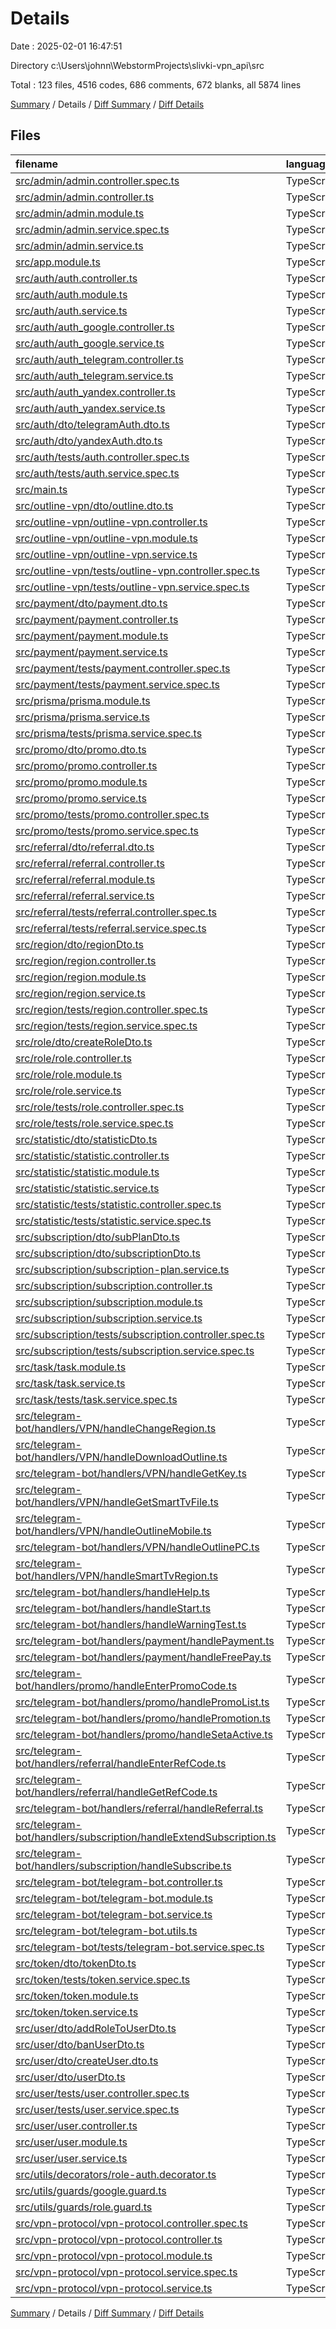 # Details

Date : 2025-02-01 16:47:51

Directory c:\\Users\\johnn\\WebstormProjects\\slivki-vpn_api\\src

Total : 123 files,  4516 codes, 686 comments, 672 blanks, all 5874 lines

[Summary](results.md) / Details / [Diff Summary](diff.md) / [Diff Details](diff-details.md)

## Files
| filename | language | code | comment | blank | total |
| :--- | :--- | ---: | ---: | ---: | ---: |
| [src/admin/admin.controller.spec.ts](/src/admin/admin.controller.spec.ts) | TypeScript | 14 | 0 | 5 | 19 |
| [src/admin/admin.controller.ts](/src/admin/admin.controller.ts) | TypeScript | 3 | 0 | 2 | 5 |
| [src/admin/admin.module.ts](/src/admin/admin.module.ts) | TypeScript | 8 | 0 | 2 | 10 |
| [src/admin/admin.service.spec.ts](/src/admin/admin.service.spec.ts) | TypeScript | 14 | 0 | 5 | 19 |
| [src/admin/admin.service.ts](/src/admin/admin.service.ts) | TypeScript | 3 | 0 | 2 | 5 |
| [src/app.module.ts](/src/app.module.ts) | TypeScript | 57 | 0 | 2 | 59 |
| [src/auth/auth.controller.ts](/src/auth/auth.controller.ts) | TypeScript | 150 | 0 | 9 | 159 |
| [src/auth/auth.module.ts](/src/auth/auth.module.ts) | TypeScript | 29 | 0 | 2 | 31 |
| [src/auth/auth.service.ts](/src/auth/auth.service.ts) | TypeScript | 165 | 0 | 15 | 180 |
| [src/auth/auth\_google.controller.ts](/src/auth/auth_google.controller.ts) | TypeScript | 34 | 0 | 3 | 37 |
| [src/auth/auth\_google.service.ts](/src/auth/auth_google.service.ts) | TypeScript | 36 | 0 | 2 | 38 |
| [src/auth/auth\_telegram.controller.ts](/src/auth/auth_telegram.controller.ts) | TypeScript | 78 | 0 | 4 | 82 |
| [src/auth/auth\_telegram.service.ts](/src/auth/auth_telegram.service.ts) | TypeScript | 81 | 0 | 7 | 88 |
| [src/auth/auth\_yandex.controller.ts](/src/auth/auth_yandex.controller.ts) | TypeScript | 45 | 0 | 3 | 48 |
| [src/auth/auth\_yandex.service.ts](/src/auth/auth_yandex.service.ts) | TypeScript | 63 | 0 | 9 | 72 |
| [src/auth/dto/telegramAuth.dto.ts](/src/auth/dto/telegramAuth.dto.ts) | TypeScript | 41 | 0 | 8 | 49 |
| [src/auth/dto/yandexAuth.dto.ts](/src/auth/dto/yandexAuth.dto.ts) | TypeScript | 40 | 0 | 8 | 48 |
| [src/auth/tests/auth.controller.spec.ts](/src/auth/tests/auth.controller.spec.ts) | TypeScript | 14 | 0 | 5 | 19 |
| [src/auth/tests/auth.service.spec.ts](/src/auth/tests/auth.service.spec.ts) | TypeScript | 14 | 0 | 5 | 19 |
| [src/main.ts](/src/main.ts) | TypeScript | 27 | 0 | 4 | 31 |
| [src/outline-vpn/dto/outline.dto.ts](/src/outline-vpn/dto/outline.dto.ts) | TypeScript | 75 | 0 | 13 | 88 |
| [src/outline-vpn/outline-vpn.controller.ts](/src/outline-vpn/outline-vpn.controller.ts) | TypeScript | 72 | 0 | 7 | 79 |
| [src/outline-vpn/outline-vpn.module.ts](/src/outline-vpn/outline-vpn.module.ts) | TypeScript | 12 | 0 | 2 | 14 |
| [src/outline-vpn/outline-vpn.service.ts](/src/outline-vpn/outline-vpn.service.ts) | TypeScript | 145 | 0 | 16 | 161 |
| [src/outline-vpn/tests/outline-vpn.controller.spec.ts](/src/outline-vpn/tests/outline-vpn.controller.spec.ts) | TypeScript | 14 | 0 | 5 | 19 |
| [src/outline-vpn/tests/outline-vpn.service.spec.ts](/src/outline-vpn/tests/outline-vpn.service.spec.ts) | TypeScript | 14 | 0 | 5 | 19 |
| [src/payment/dto/payment.dto.ts](/src/payment/dto/payment.dto.ts) | TypeScript | 94 | 0 | 29 | 123 |
| [src/payment/payment.controller.ts](/src/payment/payment.controller.ts) | TypeScript | 3 | 0 | 2 | 5 |
| [src/payment/payment.module.ts](/src/payment/payment.module.ts) | TypeScript | 24 | 0 | 2 | 26 |
| [src/payment/payment.service.ts](/src/payment/payment.service.ts) | TypeScript | 211 | 0 | 29 | 240 |
| [src/payment/tests/payment.controller.spec.ts](/src/payment/tests/payment.controller.spec.ts) | TypeScript | 14 | 0 | 5 | 19 |
| [src/payment/tests/payment.service.spec.ts](/src/payment/tests/payment.service.spec.ts) | TypeScript | 14 | 0 | 5 | 19 |
| [src/prisma/prisma.module.ts](/src/prisma/prisma.module.ts) | TypeScript | 7 | 0 | 2 | 9 |
| [src/prisma/prisma.service.ts](/src/prisma/prisma.service.ts) | TypeScript | 11 | 0 | 3 | 14 |
| [src/prisma/tests/prisma.service.spec.ts](/src/prisma/tests/prisma.service.spec.ts) | TypeScript | 14 | 0 | 5 | 19 |
| [src/promo/dto/promo.dto.ts](/src/promo/dto/promo.dto.ts) | TypeScript | 43 | 0 | 9 | 52 |
| [src/promo/promo.controller.ts](/src/promo/promo.controller.ts) | TypeScript | 115 | 0 | 8 | 123 |
| [src/promo/promo.module.ts](/src/promo/promo.module.ts) | TypeScript | 12 | 0 | 2 | 14 |
| [src/promo/promo.service.ts](/src/promo/promo.service.ts) | TypeScript | 166 | 0 | 15 | 181 |
| [src/promo/tests/promo.controller.spec.ts](/src/promo/tests/promo.controller.spec.ts) | TypeScript | 14 | 0 | 5 | 19 |
| [src/promo/tests/promo.service.spec.ts](/src/promo/tests/promo.service.spec.ts) | TypeScript | 14 | 0 | 5 | 19 |
| [src/referral/dto/referral.dto.ts](/src/referral/dto/referral.dto.ts) | TypeScript | 10 | 0 | 3 | 13 |
| [src/referral/referral.controller.ts](/src/referral/referral.controller.ts) | TypeScript | 6 | 0 | 2 | 8 |
| [src/referral/referral.module.ts](/src/referral/referral.module.ts) | TypeScript | 12 | 0 | 2 | 14 |
| [src/referral/referral.service.ts](/src/referral/referral.service.ts) | TypeScript | 84 | 0 | 13 | 97 |
| [src/referral/tests/referral.controller.spec.ts](/src/referral/tests/referral.controller.spec.ts) | TypeScript | 14 | 0 | 5 | 19 |
| [src/referral/tests/referral.service.spec.ts](/src/referral/tests/referral.service.spec.ts) | TypeScript | 14 | 0 | 5 | 19 |
| [src/region/dto/regionDto.ts](/src/region/dto/regionDto.ts) | TypeScript | 17 | 0 | 7 | 24 |
| [src/region/region.controller.ts](/src/region/region.controller.ts) | TypeScript | 59 | 0 | 5 | 64 |
| [src/region/region.module.ts](/src/region/region.module.ts) | TypeScript | 11 | 0 | 2 | 13 |
| [src/region/region.service.ts](/src/region/region.service.ts) | TypeScript | 55 | 0 | 10 | 65 |
| [src/region/tests/region.controller.spec.ts](/src/region/tests/region.controller.spec.ts) | TypeScript | 14 | 0 | 5 | 19 |
| [src/region/tests/region.service.spec.ts](/src/region/tests/region.service.spec.ts) | TypeScript | 14 | 0 | 5 | 19 |
| [src/role/dto/createRoleDto.ts](/src/role/dto/createRoleDto.ts) | TypeScript | 10 | 0 | 2 | 12 |
| [src/role/role.controller.ts](/src/role/role.controller.ts) | TypeScript | 22 | 4 | 4 | 30 |
| [src/role/role.module.ts](/src/role/role.module.ts) | TypeScript | 18 | 0 | 3 | 21 |
| [src/role/role.service.ts](/src/role/role.service.ts) | TypeScript | 23 | 0 | 3 | 26 |
| [src/role/tests/role.controller.spec.ts](/src/role/tests/role.controller.spec.ts) | TypeScript | 14 | 0 | 5 | 19 |
| [src/role/tests/role.service.spec.ts](/src/role/tests/role.service.spec.ts) | TypeScript | 14 | 0 | 5 | 19 |
| [src/statistic/dto/statisticDto.ts](/src/statistic/dto/statisticDto.ts) | TypeScript | 3 | 0 | 1 | 4 |
| [src/statistic/statistic.controller.ts](/src/statistic/statistic.controller.ts) | TypeScript | 3 | 0 | 2 | 5 |
| [src/statistic/statistic.module.ts](/src/statistic/statistic.module.ts) | TypeScript | 13 | 0 | 2 | 15 |
| [src/statistic/statistic.service.ts](/src/statistic/statistic.service.ts) | TypeScript | 56 | 0 | 6 | 62 |
| [src/statistic/tests/statistic.controller.spec.ts](/src/statistic/tests/statistic.controller.spec.ts) | TypeScript | 14 | 0 | 5 | 19 |
| [src/statistic/tests/statistic.service.spec.ts](/src/statistic/tests/statistic.service.spec.ts) | TypeScript | 14 | 0 | 5 | 19 |
| [src/subscription/dto/subPlanDto.ts](/src/subscription/dto/subPlanDto.ts) | TypeScript | 18 | 2 | 3 | 23 |
| [src/subscription/dto/subscriptionDto.ts](/src/subscription/dto/subscriptionDto.ts) | TypeScript | 13 | 0 | 1 | 14 |
| [src/subscription/subscription-plan.service.ts](/src/subscription/subscription-plan.service.ts) | TypeScript | 49 | 0 | 7 | 56 |
| [src/subscription/subscription.controller.ts](/src/subscription/subscription.controller.ts) | TypeScript | 61 | 0 | 6 | 67 |
| [src/subscription/subscription.module.ts](/src/subscription/subscription.module.ts) | TypeScript | 13 | 0 | 2 | 15 |
| [src/subscription/subscription.service.ts](/src/subscription/subscription.service.ts) | TypeScript | 132 | 0 | 13 | 145 |
| [src/subscription/tests/subscription.controller.spec.ts](/src/subscription/tests/subscription.controller.spec.ts) | TypeScript | 14 | 0 | 5 | 19 |
| [src/subscription/tests/subscription.service.spec.ts](/src/subscription/tests/subscription.service.spec.ts) | TypeScript | 14 | 0 | 5 | 19 |
| [src/task/task.module.ts](/src/task/task.module.ts) | TypeScript | 10 | 0 | 2 | 12 |
| [src/task/task.service.ts](/src/task/task.service.ts) | TypeScript | 48 | 0 | 5 | 53 |
| [src/task/tests/task.service.spec.ts](/src/task/tests/task.service.spec.ts) | TypeScript | 14 | 0 | 5 | 19 |
| [src/telegram-bot/handlers/VPN/handleChangeRegion.ts](/src/telegram-bot/handlers/VPN/handleChangeRegion.ts) | TypeScript | 24 | 0 | 2 | 26 |
| [src/telegram-bot/handlers/VPN/handleDownloadOutline.ts](/src/telegram-bot/handlers/VPN/handleDownloadOutline.ts) | TypeScript | 17 | 0 | 3 | 20 |
| [src/telegram-bot/handlers/VPN/handleGetKey.ts](/src/telegram-bot/handlers/VPN/handleGetKey.ts) | TypeScript | 40 | 0 | 8 | 48 |
| [src/telegram-bot/handlers/VPN/handleGetSmartTvFile.ts](/src/telegram-bot/handlers/VPN/handleGetSmartTvFile.ts) | TypeScript | 67 | 0 | 12 | 79 |
| [src/telegram-bot/handlers/VPN/handleOutlineMobile.ts](/src/telegram-bot/handlers/VPN/handleOutlineMobile.ts) | TypeScript | 16 | 0 | 1 | 17 |
| [src/telegram-bot/handlers/VPN/handleOutlinePC.ts](/src/telegram-bot/handlers/VPN/handleOutlinePC.ts) | TypeScript | 27 | 0 | 2 | 29 |
| [src/telegram-bot/handlers/VPN/handleSmartTvRegion.ts](/src/telegram-bot/handlers/VPN/handleSmartTvRegion.ts) | TypeScript | 24 | 0 | 2 | 26 |
| [src/telegram-bot/handlers/handleHelp.ts](/src/telegram-bot/handlers/handleHelp.ts) | TypeScript | 34 | 0 | 12 | 46 |
| [src/telegram-bot/handlers/handleStart.ts](/src/telegram-bot/handlers/handleStart.ts) | TypeScript | 46 | 0 | 11 | 57 |
| [src/telegram-bot/handlers/handleWarningTest.ts](/src/telegram-bot/handlers/handleWarningTest.ts) | TypeScript | 25 | 3 | 2 | 30 |
| [src/telegram-bot/handlers/payment/handlePayment.ts](/src/telegram-bot/handlers/payment/handlePayment.ts) | TypeScript | 41 | 4 | 4 | 49 |
| [src/telegram-bot/handlers/payment/handleFreePay.ts](/src/telegram-bot/handlers/payment/handleFreePay.ts) | TypeScript | 75 | 0 | 3 | 78 |
| [src/telegram-bot/handlers/promo/handleEnterPromoCode.ts](/src/telegram-bot/handlers/promo/handleEnterPromoCode.ts) | TypeScript | 30 | 0 | 4 | 34 |
| [src/telegram-bot/handlers/promo/handlePromoList.ts](/src/telegram-bot/handlers/promo/handlePromoList.ts) | TypeScript | 41 | 19 | 5 | 65 |
| [src/telegram-bot/handlers/promo/handlePromotion.ts](/src/telegram-bot/handlers/promo/handlePromotion.ts) | TypeScript | 86 | 0 | 9 | 95 |
| [src/telegram-bot/handlers/promo/handleSetaActive.ts](/src/telegram-bot/handlers/promo/handleSetaActive.ts) | TypeScript | 28 | 0 | 4 | 32 |
| [src/telegram-bot/handlers/referral/handleEnterRefCode.ts](/src/telegram-bot/handlers/referral/handleEnterRefCode.ts) | TypeScript | 0 | 67 | 1 | 68 |
| [src/telegram-bot/handlers/referral/handleGetRefCode.ts](/src/telegram-bot/handlers/referral/handleGetRefCode.ts) | TypeScript | 36 | 0 | 6 | 42 |
| [src/telegram-bot/handlers/referral/handleReferral.ts](/src/telegram-bot/handlers/referral/handleReferral.ts) | TypeScript | 42 | 0 | 9 | 51 |
| [src/telegram-bot/handlers/subscription/handleExtendSubscription.ts](/src/telegram-bot/handlers/subscription/handleExtendSubscription.ts) | TypeScript | 43 | 0 | 5 | 48 |
| [src/telegram-bot/handlers/subscription/handleSubscribe.ts](/src/telegram-bot/handlers/subscription/handleSubscribe.ts) | TypeScript | 61 | 0 | 15 | 76 |
| [src/telegram-bot/telegram-bot.controller.ts](/src/telegram-bot/telegram-bot.controller.ts) | TypeScript | 22 | 0 | 2 | 24 |
| [src/telegram-bot/telegram-bot.module.ts](/src/telegram-bot/telegram-bot.module.ts) | TypeScript | 77 | 0 | 2 | 79 |
| [src/telegram-bot/telegram-bot.service.ts](/src/telegram-bot/telegram-bot.service.ts) | TypeScript | 0 | 561 | 2 | 563 |
| [src/telegram-bot/telegram-bot.utils.ts](/src/telegram-bot/telegram-bot.utils.ts) | TypeScript | 63 | 0 | 14 | 77 |
| [src/telegram-bot/tests/telegram-bot.service.spec.ts](/src/telegram-bot/tests/telegram-bot.service.spec.ts) | TypeScript | 0 | 18 | 1 | 19 |
| [src/token/dto/tokenDto.ts](/src/token/dto/tokenDto.ts) | TypeScript | 32 | 0 | 6 | 38 |
| [src/token/tests/token.service.spec.ts](/src/token/tests/token.service.spec.ts) | TypeScript | 14 | 0 | 5 | 19 |
| [src/token/token.module.ts](/src/token/token.module.ts) | TypeScript | 11 | 0 | 2 | 13 |
| [src/token/token.service.ts](/src/token/token.service.ts) | TypeScript | 112 | 8 | 2 | 122 |
| [src/user/dto/addRoleToUserDto.ts](/src/user/dto/addRoleToUserDto.ts) | TypeScript | 13 | 0 | 1 | 14 |
| [src/user/dto/banUserDto.ts](/src/user/dto/banUserDto.ts) | TypeScript | 16 | 0 | 3 | 19 |
| [src/user/dto/createUser.dto.ts](/src/user/dto/createUser.dto.ts) | TypeScript | 15 | 0 | 3 | 18 |
| [src/user/dto/userDto.ts](/src/user/dto/userDto.ts) | TypeScript | 27 | 0 | 7 | 34 |
| [src/user/tests/user.controller.spec.ts](/src/user/tests/user.controller.spec.ts) | TypeScript | 14 | 0 | 5 | 19 |
| [src/user/tests/user.service.spec.ts](/src/user/tests/user.service.spec.ts) | TypeScript | 14 | 0 | 5 | 19 |
| [src/user/user.controller.ts](/src/user/user.controller.ts) | TypeScript | 57 | 0 | 7 | 64 |
| [src/user/user.module.ts](/src/user/user.module.ts) | TypeScript | 14 | 0 | 2 | 16 |
| [src/user/user.service.ts](/src/user/user.service.ts) | TypeScript | 203 | 0 | 22 | 225 |
| [src/utils/decorators/role-auth.decorator.ts](/src/utils/decorators/role-auth.decorator.ts) | TypeScript | 3 | 0 | 3 | 6 |
| [src/utils/guards/google.guard.ts](/src/utils/guards/google.guard.ts) | TypeScript | 11 | 0 | 2 | 13 |
| [src/utils/guards/role.guard.ts](/src/utils/guards/role.guard.ts) | TypeScript | 49 | 0 | 3 | 52 |
| [src/vpn-protocol/vpn-protocol.controller.spec.ts](/src/vpn-protocol/vpn-protocol.controller.spec.ts) | TypeScript | 14 | 0 | 5 | 19 |
| [src/vpn-protocol/vpn-protocol.controller.ts](/src/vpn-protocol/vpn-protocol.controller.ts) | TypeScript | 3 | 0 | 2 | 5 |
| [src/vpn-protocol/vpn-protocol.module.ts](/src/vpn-protocol/vpn-protocol.module.ts) | TypeScript | 8 | 0 | 2 | 10 |
| [src/vpn-protocol/vpn-protocol.service.spec.ts](/src/vpn-protocol/vpn-protocol.service.spec.ts) | TypeScript | 14 | 0 | 5 | 19 |
| [src/vpn-protocol/vpn-protocol.service.ts](/src/vpn-protocol/vpn-protocol.service.ts) | TypeScript | 3 | 0 | 2 | 5 |

[Summary](results.md) / Details / [Diff Summary](diff.md) / [Diff Details](diff-details.md)